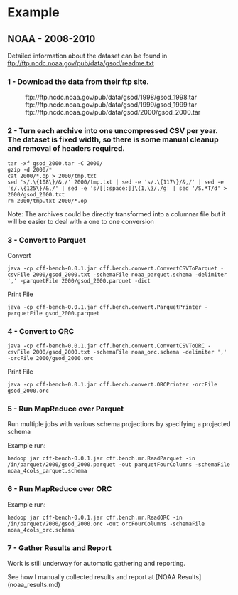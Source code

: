 # Example

## NOAA - 2008-2010

Detailed information about the dataset can be found in ftp://ftp.ncdc.noaa.gov/pub/data/gsod/readme.txt

### 1 - Download the data from their ftp site.

<dl>
  <dd>ftp://ftp.ncdc.noaa.gov/pub/data/gsod/1998/gsod_1998.tar</dd>
  <dd>ftp://ftp.ncdc.noaa.gov/pub/data/gsod/1999/gsod_1999.tar</dd>
  <dd>ftp://ftp.ncdc.noaa.gov/pub/data/gsod/2000/gsod_2000.tar</dd>
</dl>

### 2 - Turn each archive into one uncompressed CSV per year. The dataset is fixed width, so there is some manual cleanup and removal of headers required.

```
tar -xf gsod_2000.tar -C 2000/
gzip -d 2000/*
cat 2000/*.op > 2000/tmp.txt
sed 's/.\{108\}/&,/' 2000/tmp.txt | sed -e 's/.\{117\}/&,/' | sed -e 's/.\{125\}/&,/' | sed -e 's/[[:space:]]\{1,\}/,/g' | sed '/S.*T/d' > 2000/gsod_2000.txt
rm 2000/tmp.txt 2000/*.op
```

Note: The archives could be directly transformed into a columnar file but it will be easier to deal with a one to one conversion

### 3 - Convert to Parquet

Convert

```
java -cp cff-bench-0.0.1.jar cff.bench.convert.ConvertCSVToParquet -csvFile 2000/gsod_2000.txt -schemaFile noaa_parquet.schema -delimiter ',' -parquetFile 2000/gsod_2000.parquet -dict
```

Print File

```
java -cp cff-bench-0.0.1.jar cff.bench.convert.ParquetPrinter -parquetFile gsod_2000.parquet
```

### 4 - Convert to ORC

```
java -cp cff-bench-0.0.1.jar cff.bench.convert.ConvertCSVToORC -csvFile 2000/gsod_2000.txt -schemaFile noaa_orc.schema -delimiter ',' -orcFile 2000/gsod_2000.orc
```

Print File

```
java -cp cff-bench-0.0.1.jar cff.bench.convert.ORCPrinter -orcFile gsod_2000.orc
```

### 5 - Run MapReduce over Parquet

Run multiple jobs with various schema projections by specifying a projected schema

Example run:
```
hadoop jar cff-bench-0.0.1.jar cff.bench.mr.ReadParquet -in /in/parquet/2000/gsod_2000.parquet -out parquetFourColumns -schemaFile noaa_4cols_parquet.schema
```

### 6 - Run MapReduce over ORC

Example run:
```
hadoop jar cff-bench-0.0.1.jar cff.bench.mr.ReadORC -in /in/parquet/2000/gsod_2000.orc -out orcFourColumns -schemaFile noaa_4cols_orc.schema
```

### 7 - Gather Results and Report

<p>
Work is still underway for automatic gathering and reporting. 
</p>
<p>
See how I manually collected results and report at [NOAA Results](noaa_results.md)
</p>
